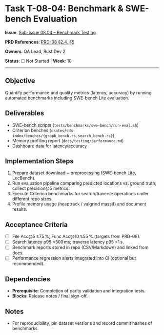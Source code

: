 # Task T-08-04: Benchmark & SWE-bench Evaluation

**Issue**: [Sub-Issue 08.04 – Benchmark Testing](../../issues/04-0.1.0-mvp/08-testing/04-benchmark.md)

**PRD References**: [PRD-08 §2.4, §5](../../prd/0.1.0-MVP-PRDs-v0/08-testing-quality.md)

**Owners**: QA Lead, Rust Dev 2

**Status**: ☐ Not Started | **Week**: 10

---

## Objective

Quantify performance and quality metrics (latency, accuracy) by running automated benchmarks including SWE-bench Lite evaluation.

## Deliverables

- SWE-bench scripts (`tests/benchmarks/swe-bench/run-eval.sh`)
- Criterion benches (`crates/cds-index/benches/{graph_bench.rs,search_bench.rs}`)
- Memory profiling report (`docs/testing/performance.md`)
- Dashboard data for latency/accuracy

## Implementation Steps

1. Prepare dataset download + preprocessing (SWE-bench Lite, LocBench).
2. Run evaluation pipeline comparing predicted locations vs. ground truth; collect precision@5 metrics.
3. Execute Criterion benchmarks for search/traverse operations under different repo sizes.
4. Profile memory usage (heaptrack / valgrind massif) and document results.

## Acceptance Criteria

- [ ] File Acc@5 ≥75 %, Func Acc@10 ≥55 % (targets from PRD-08).
- [ ] Search latency p95 <500 ms; traverse latency p95 <1 s.
- [ ] Benchmark reports stored in repo (CSV/Markdown) and linked from docs.
- [ ] Performance regression alerts integrated into CI (optional but recommended).

## Dependencies

- **Prerequisite**: Completion of parity validation and integration tests.
- **Blocks**: Release notes / final sign-off.

## Notes

- For reproducibility, pin dataset versions and record commit hashes of benchmarks.
